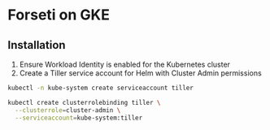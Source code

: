 # Forseti on GKE

## Installation
1. Ensure Workload Identity is enabled for the Kubernetes cluster
3. Create a Tiller service account for Helm with Cluster Admin permissions
```bash
kubectl -n kube-system create serviceaccount tiller
```
```bash
kubectl create clusterrolebinding tiller \
  --clusterrole=cluster-admin \
  --serviceaccount=kube-system:tiller
```
